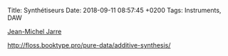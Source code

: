 Title:  Synthétiseurs
Date:   2018-09-11 08:57:45 +0200
Tags: Instruments, DAW


[Jean-Michel Jarre](https://www.youtube.com/watch?v=ctOhwRGdVvo)

<http://floss.booktype.pro/pure-data/additive-synthesis/>
